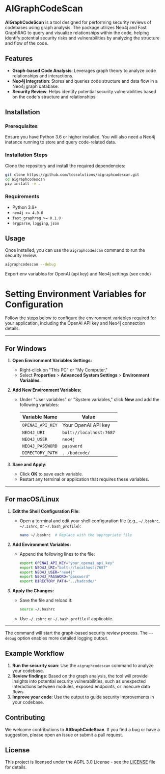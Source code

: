 # AIGraphCodeScan










**AIGraphCodeScan** is a tool designed for performing security reviews of codebases using graph analysis. The package utilizes Neo4j and Fast GraphRAG to query and visualize relationships within the code, helping identify potential security risks and vulnerabilities by analyzing the structure and flow of the code.

## Features

- **Graph-based Code Analysis**: Leverages graph theory to analyze code relationships and interactions.
- **Neo4j Integration**: Stores and queries code structure and data flow in a Neo4j graph database.
- **Security Review**: Helps identify potential security vulnerabilities based on the code's structure and relationships.

## Installation

### Prerequisites

Ensure you have Python 3.6 or higher installed. You will also need a Neo4j instance running to store and query code-related data.

### Installation Steps

Clone the repository and install the required dependencies:

```bash
git clone https://github.com/tcosolutions/aigraphcodescan.git
cd aigraphcodescan
pip install -e .
```

### Requirements

- Python 3.6+
- `neo4j >= 4.0.0`
- `fast_graphrag >= 0.1.0`
- `argparse`, `logging`, `json`

## Usage

Once installed, you can use the `aigraphcodescan` command to run the security review.

```bash
aigraphcodescan --debug
```

Export env variablea for OpenAI (api key) and Neo4j settings (see code)

# Setting Environment Variables for Configuration

Follow the steps below to configure the environment variables required for your application, including the OpenAI API key and Neo4j connection details.

---

## For Windows
1. **Open Environment Variables Settings:**
   - Right-click on "This PC" or "My Computer."
   - Select **Properties** > **Advanced System Settings** > **Environment Variables**.

2. **Add New Environment Variables:**
   - Under "User variables" or "System variables," click **New** and add the following variables:

     | **Variable Name**       | **Value**                     |
     |-------------------------|-------------------------------|
     | `OPENAI_API_KEY`        | Your OpenAI API key           |
     | `NEO4J_URI`             | `bolt://localhost:7687`       |
     | `NEO4J_USER`            | `neo4j`                      |
     | `NEO4J_PASSWORD`        | `password`                   |
     | `DIRECTORY_PATH`        | `../badcode/`                |

3. **Save and Apply:**
   - Click **OK** to save each variable.
   - Restart any terminal or application that requires these variables.

---

## For macOS/Linux
1. **Edit the Shell Configuration File:**
   - Open a terminal and edit your shell configuration file (e.g., `~/.bashrc`, `~/.zshrc`, or `~/.bash_profile`):
     ```bash
     nano ~/.bashrc  # Replace with the appropriate file
     ```

2. **Add Environment Variables:**
   - Append the following lines to the file:
     ```bash
     export OPENAI_API_KEY="your_openai_api_key"
     export NEO4J_URI="bolt://localhost:7687"
     export NEO4J_USER="neo4j"
     export NEO4J_PASSWORD="password"
     export DIRECTORY_PATH="../badcode/"
     ```

3. **Apply the Changes:**
   - Save the file and reload it:
     ```bash
     source ~/.bashrc
     ```
   - Use `~/.zshrc` or `~/.bash_profile` if applicable.

---

The command will start the graph-based security review process. The `--debug` option enables more detailed logging output.

## Example Workflow

1. **Run the security scan**: Use the `aigraphcodescan` command to analyze your codebase.
2. **Review findings**: Based on the graph analysis, the tool will provide insights into potential security vulnerabilities, such as unexpected interactions between modules, exposed endpoints, or insecure data flows.
3. **Improve your code**: Use the output to guide security improvements in your codebase.

## Contributing

We welcome contributions to **AIGraphCodeScan**. If you find a bug or have a suggestion, please open an issue or submit a pull request.

## License

This project is licensed under the AGPL 3.0 License - see the [LICENSE](LICENSE) file for details.
